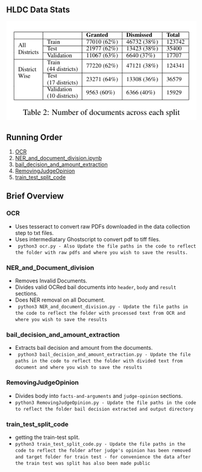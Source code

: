 
## HLDC Data Stats

![data_stats](data_stats.png "data_stats")

## Running Order
1. [OCR](./ocr.py)
2. [NER_and_document_division.ipynb](./NER_and_Document_division.ipynb)
3. [bail_decision_and_amount_extraction](./bail_decision_and_amount_extraction.ipynb)
4. [RemovingJudgeOpinion](./RemovingJudgeOpinion.ipynb)
5. [train_test_split_code](./train_test_split_code.ipynb)

## Brief Overview
### OCR
- Uses tesseract to convert raw PDFs downloaded in the data collection step to txt files. 
- Uses intermediatary Ghostscript to convert pdf to tiff files.
- ``` python3 ocr.py - Also Update the file paths in the code to reflect the folder with raw pdfs and where you wish to save the results.``` 

### NER_and_Document_division
- Removes Invalid Documents.
- Divides valid OCRed bail documents into `header`, `body` and `result` sections.
- Does NER removal on all Document.
- ``` python3 NER_and_document_division.py - Update the file paths in the code to reflect the folder with processed text from OCR and where you wish to save the results``` 

### bail_decision_and_amount_extraction
- Extracts bail decision and amount from the documents.
- ``` python3 bail_decision_and_amount_extraction.py - Update the file paths in the code to reflect the folder with divided text from document and where you wish to save the results``` 

### RemovingJudgeOpinion
- Divides body into `facts-and-arguments` and `judge-opinion` sections.
- ``` python3 RemovingJudgeOpinion.py - Update the file paths in the code to reflect the folder bail decision extracted and output directory ```
### train_test_split_code
- getting the train-test split. 
- ``` python3 train_test_split_code.py - Update the file paths in the code to reflect the folder after judge's opinion has been removed and target folder for train test - for convenience the data after the train test was split has also been made public ```
